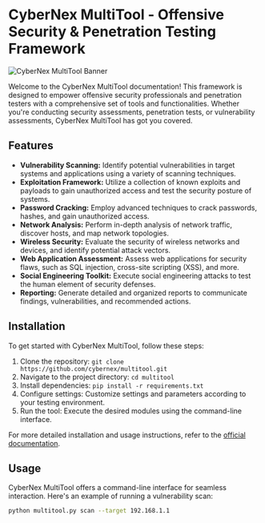 # CyberNex MultiTool - Offensive Security & Penetration Testing Framework

![CyberNex MultiTool Banner](https://unsplash.com/photos/4Mw7nkQDByk)


Welcome to the CyberNex MultiTool documentation! This framework is designed to empower offensive security professionals and penetration testers with a comprehensive set of tools and functionalities. Whether you're conducting security assessments, penetration tests, or vulnerability assessments, CyberNex MultiTool has got you covered.

## Features

- **Vulnerability Scanning:** Identify potential vulnerabilities in target systems and applications using a variety of scanning techniques.
- **Exploitation Framework:** Utilize a collection of known exploits and payloads to gain unauthorized access and test the security posture of systems.
- **Password Cracking:** Employ advanced techniques to crack passwords, hashes, and gain unauthorized access.
- **Network Analysis:** Perform in-depth analysis of network traffic, discover hosts, and map network topologies.
- **Wireless Security:** Evaluate the security of wireless networks and devices, and identify potential attack vectors.
- **Web Application Assessment:** Assess web applications for security flaws, such as SQL injection, cross-site scripting (XSS), and more.
- **Social Engineering Toolkit:** Execute social engineering attacks to test the human element of security defenses.
- **Reporting:** Generate detailed and organized reports to communicate findings, vulnerabilities, and recommended actions.

## Installation

To get started with CyberNex MultiTool, follow these steps:

1. Clone the repository: `git clone https://github.com/cybernex/multitool.git`
2. Navigate to the project directory: `cd multitool`
3. Install dependencies: `pip install -r requirements.txt`
4. Configure settings: Customize settings and parameters according to your testing environment.
5. Run the tool: Execute the desired modules using the command-line interface.

For more detailed installation and usage instructions, refer to the [official documentation](https://github.com/cybernex/multitool/wiki).

## Usage

CyberNex MultiTool offers a command-line interface for seamless interaction. Here's an example of running a vulnerability scan:

```bash
python multitool.py scan --target 192.168.1.1
